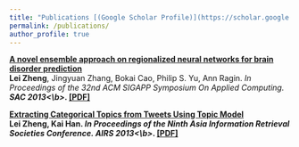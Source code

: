 ```yaml
---
title: "Publications [(Google Scholar Profile)](https://scholar.google.com/citations?user=XMirSfAAAAAJ&hl=en)"
permalink: /publications/
author_profile: true
---
```


<b>[A novel ensemble approach on
regionalized neural networks for brain disorder prediction]()</b> <br> <b>Lei Zheng</b>, Jingyuan Zhang, Bokai Cao, Philip S. Yu, Ann Ragin. <i>In Proceedings of the 32nd ACM SIGAPP
Symposium On Applied Computing. <b>SAC 2013<\b></i>.
[[PDF]](https://dl.acm.org/citation.cfm?id=3019668)

<b>[Extracting Categorical Topics from Tweets Using Topic Model]()</b> <br> <b>Lei Zheng</b>, Kai Han. <i>In Proceedings
of the Ninth Asia Information Retrieval Societies Conference. <b>AIRS 2013<\b></i>.
[[PDF]](https://link.springer.com/chapter/10.1007/978-3-642-45068-6_8)
